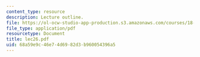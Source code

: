 ```yaml
---
content_type: resource
description: Lecture outline.
file: https://ol-ocw-studio-app-production.s3.amazonaws.com/courses/18-443-statistics-for-applications-fall-2003/68a59e9c46e74d6982d3b960054396a5_lec26.pdf
file_type: application/pdf
resourcetype: Document
title: lec26.pdf
uid: 68a59e9c-46e7-4d69-82d3-b960054396a5
---
```

